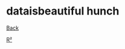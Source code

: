 # dataisbeautiful hunch

[Back](dataisbeautiful.md)

[R²](../images/dataisbeautiful_hunch_RSq.png)


